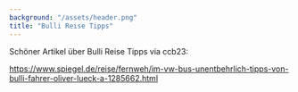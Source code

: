 ```yaml
---
background: "/assets/header.png"
title: "Bulli Reise Tipps"
---
```

Schöner Artikel über Bulli Reise Tipps via ccb23:

<https://www.spiegel.de/reise/fernweh/im-vw-bus-unentbehrlich-tipps-von-bulli-fahrer-oliver-lueck-a-1285662.html>
